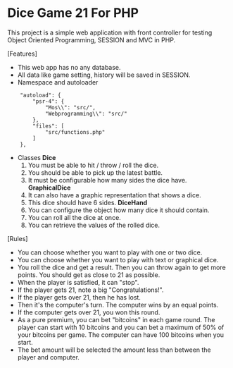 # Dice Game 21 For PHP

This project is a simple web application with front controller for testing Object Oriented Programming, SESSION and MVC in PHP.

[Features]
- This web app has no any database.
- All data like game setting, history will be saved in SESSION.
- Namespace and autoloader
```
    "autoload": {
        "psr-4": {
            "Mos\\": "src/",
            "Webprogramming\\": "src/"
        },
        "files": [
            "src/functions.php"
        ]
    },
```
- Classes
    **Dice**
    1. You must be able to hit / throw / roll the dice.
    2. You should be able to pick up the latest battle.
    3. It must be configurable how many sides the dice have.
    **GraphicalDice**
    1. It can also have a graphic representation that shows a dice.
    2. This dice should have 6 sides.
    **DiceHand**
    1. You can configure the object how many dice it should contain.
    2. You can roll all the dice at once.
    3. You can retrieve the values ​​of the rolled dice.

[Rules]
- You can choose whether you want to play with one or two dice.
- You can choose whether you want to play with text or graphical dice.
- You roll the dice and get a result. Then you can throw again to get more points. You should get as close to 21 as possible.
- When the player is satisfied, it can "stop".
- If the player gets 21, note a big "Congratulations!".
- If the player gets over 21, then he has lost.
- Then it's the computer's turn. The computer wins by an equal points.
- If the computer gets over 21, you won this round.
- As a pure premium, you can bet "bitcoins" in each game round. The player can start with 10 bitcoins and you can bet a maximum of 50% of your bitcoins per game. The computer can have 100 bitcoins when you start.
- The bet amount will be selected the amount less than between the player and computer.
